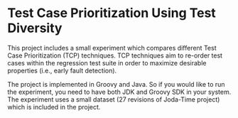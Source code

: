 # Test Case Prioritization Using Test Diversity

This project includes a small experiment which compares different Test Case Prioritization (TCP) techniques. TCP techniques aim to re-order test cases within the regression test suite in order to maximize desirable properties (i.e., early fault detection).
 
The project is implemented in Groovy and Java. So if you would like to run the experiment, you need to have both JDK and Groovy SDK in your system.
The experiment uses a small dataset (27 revisions of Joda-Time project) which is included in the project.

 